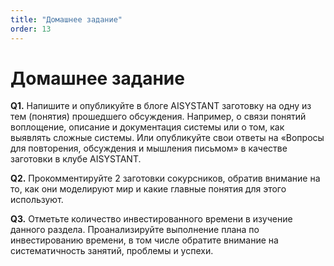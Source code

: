 ```yaml
---
title: "Домашнее задание"
order: 13
---
```


# Домашнее задание



**Q1.** Напишите и опубликуйте в блоге AISYSTANT заготовку на одну из тем (понятия) прошедшего обсуждения. Например, о связи понятий воплощение, описание и документация системы или о том, как выявлять сложные системы. Или опубликуйте свои ответы на «Вопросы для повторения, обсуждения и мышления письмом» в качестве заготовки в клубе AISYSTANT.

**Q2.** Прокомментируйте 2 заготовки сокурсников, обратив внимание на то, как они моделируют мир и какие главные понятия для этого используют.

**Q3.** Отметьте количество инвестированного времени в изучение данного раздела. Проанализируйте выполнение плана по инвестированию времени, в том числе обратите внимание на систематичность занятий, проблемы и успехи.

